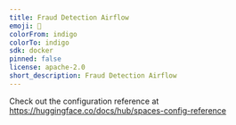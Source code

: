 ```yaml
---
title: Fraud Detection Airflow
emoji: 🐠
colorFrom: indigo
colorTo: indigo
sdk: docker
pinned: false
license: apache-2.0
short_description: Fraud Detection Airflow
---
```


Check out the configuration reference at https://huggingface.co/docs/hub/spaces-config-reference
